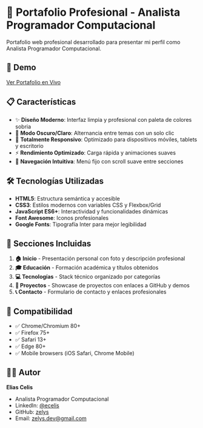 # 💼 Portafolio Profesional - Analista Programador Computacional

Portafolio web profesional desarrollado para presentar mi perfil como Analista Programador Computacional.

## 🚀 Demo

[Ver Portafolio en Vivo](https://web-portfolio-sepia-kappa.vercel.app)

## 📋 Características

- ✨ **Diseño Moderno**: Interfaz limpia y profesional con paleta de colores sobria
- 🌙 **Modo Oscuro/Claro**: Alternancia entre temas con un solo clic
- 📱 **Totalmente Responsivo**: Optimizado para dispositivos móviles, tablets y escritorio
- ⚡ **Rendimiento Optimizado**: Carga rápida y animaciones suaves
- 🎯 **Navegación Intuitiva**: Menú fijo con scroll suave entre secciones

## 🛠️ Tecnologías Utilizadas

- **HTML5**: Estructura semántica y accesible
- **CSS3**: Estilos modernos con variables CSS y Flexbox/Grid
- **JavaScript ES6+**: Interactividad y funcionalidades dinámicas
- **Font Awesome**: Iconos profesionales
- **Google Fonts**: Tipografía Inter para mejor legibilidad

## 🎨 Secciones Incluidas

1. **🏠 Inicio** - Presentación personal con foto y descripción profesional
2. **🎓 Educación** - Formación académica y títulos obtenidos
3. **💻 Tecnologías** - Stack técnico organizado por categorías
4. **📂 Proyectos** - Showcase de proyectos con enlaces a GitHub y demos
5. **📞 Contacto** - Formulario de contacto y enlaces profesionales

## 📱 Compatibilidad

- ✅ Chrome/Chromium 80+
- ✅ Firefox 75+
- ✅ Safari 13+
- ✅ Edge 80+
- ✅ Mobile browsers (iOS Safari, Chrome Mobile)

## 👨‍💻 Autor

**Elias Celis**

- Analista Programador Computacional
- LinkedIn: [@ecelis](https://linkedin.com/in/ecelis)
- GitHub: [zelys](https://github.com/zelys)
- Email: zelys.dev@gmail.com
